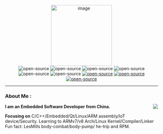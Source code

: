 <!--
**carloscn/carloscn** is a ✨ _special_ ✨ repository because its `README.md` (this file) appears on your GitHub profile.
** img.shields.io

<div id="header" align="center">
  <img src="https://media.giphy.com/media/M9gbBd9nbDrOTu1Mqx/giphy.gif" width="100"/>
</div>
---
-->

<div id="header" align="center">
<img width="200" alt="image" src="https://user-images.githubusercontent.com/16836611/163514037-fb7cc845-c7d2-41ae-acbc-8a202f2f9016.png">
</div>

<div id="header" align="center">
<a><img alt="open-source" src="https://img.shields.io/badge/c-%2300599C.svg?logo=c&logoColor=white&style=flat"></a>
<a><img alt="open-source" src="https://img.shields.io/badge/c++-%2300599C.svg?logo=c%2B%2B&logoColor=white&style=flat"></a>
<a><img alt="open-source" src="https://img.shields.io/badge/python-3670A0?logo=python&logoColor=ffdd54&style=flat"></a>
<a><img alt="open-source" src="https://img.shields.io/badge/Qt-%23217346.svg?logo=Qt&logoColor=white&style=flat"></a>
<a><img alt="open-source" src="https://img.shields.io/badge/git-%23F05033.svg?logo=git&logoColor=white&style=flat"></a>
<a><img alt="open-source" src="https://img.shields.io/badge/github-%23121011.svg?logo=github&logoColor=white&style=flat"></a>
<a><a href="https://t.me/zzzzzmle"><img alt="open-source" src="https://img.shields.io/badge/Telegram-2CA5E0?logo=telegram&logoColor=white&style=flat"></a>
<a href="https://github.com/carloscn/blog"><img alt="open-source" src="https://img.shields.io/website-up-down-green-red/https/lbesson.bitbucket.io.svg"></a>
<a href="https://github.com/wifialan/ARMv8-A_Reference_Manual"><img alt="open-source" src="https://img.shields.io/website-up-down-green-red/http/myfakewebsitethatshouldnotexist.at.least.i.hope.svg"></a>
  
</div>
  
---
### About Me :

<img align="right" src="https://github-readme-stats.vercel.app/api?username=carloscn&show_icons=true&theme=default">

**I am an Embedded Software Developer from China.** 

**Focusing on** C/C++/Embedded/Qt/Linux/ARM assembly/IoT device/Security. Learning to ARMv7/v8 Arch/Linux Kernel/Compiler/Linker Fun fact: LesMills body-combat/body-pump/ he-trip and RPM. 
  
<img src="https://komarev.com/ghpvc/?username=carloscn&style=flat-square&color=blue" alt=""/>


